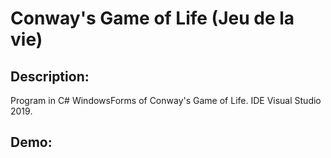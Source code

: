 # Conway's Game of Life (Jeu de la vie)

## Description:
Program in C# WindowsForms of Conway's Game of Life.
IDE Visual Studio 2019.

## Demo:

